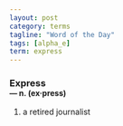 ```yaml
---
layout: post
category: terms
tagline: "Word of the Day"
tags: [alpha_e]
term: express
---
```


<h3>Express<br/> <small>&mdash; n. (ex<span>&middot;</span>press)</small></h3>
<p><ol>
<li>a retired journalist</li>
</ol></p>
